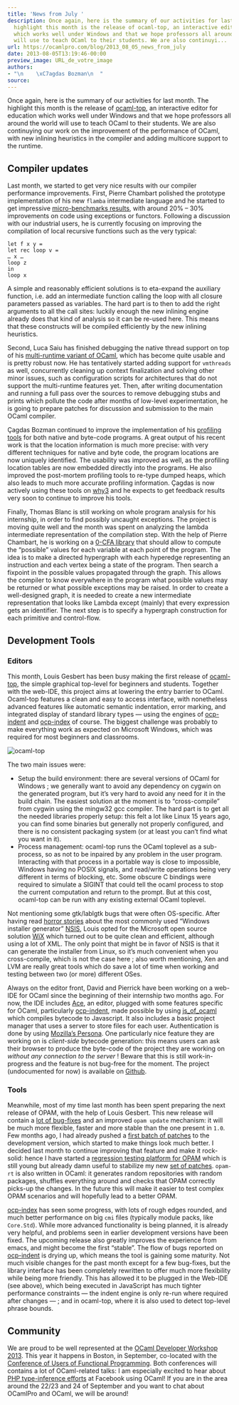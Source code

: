```yaml
---
title: 'News from July '
description: Once again, here is the summary of our activities for last month. The
  highlight this month is the release of ocaml-top, an interactive editor for education
  which works well under Windows and that we hope professors all around the world
  will use to teach OCaml to their students. We are also continuyi...
url: https://ocamlpro.com/blog/2013_08_05_news_from_july
date: 2013-08-05T13:19:46-00:00
preview_image: URL_de_votre_image
authors:
- "\n    \xC7agdas Bozman\n  "
source:
---
```


<p>Once again, here is the summary of our activities for last month. The highlight this month is the release of <a href="http://www.typerex.org/ocaml-top.html">ocaml-top</a>, an interactive editor for education which works well under Windows and that we hope professors all around the world will use to teach OCaml to their students. We are also continuying our work on the improvement of the performance of OCaml, with new inlining heuristics in the compiler and adding multicore support to the runtime.</p>
<h2>Compiler updates</h2>
<p>Last month, we started to get very nice results with our compiler performance improvements. First, Pierre Chambart polished the prototype implementation of his new <code>flamba</code> intermediate language and he started to get impressive <a href="http://ocamlpro.com/2013/07/11/better-inlining-progress-report/">micro-benchmarks results</a>, with around 20% &ndash; 30% improvements on code using exceptions or functors. Following a discussion with our industrial users, he is currently focusing on improving the compilation of local recursive functions such as the very typical:</p>
<pre><code class="language-ocaml">let f x y =  
let rec loop v =  
&hellip; x &hellip;  
loop z  
in  
loop x  
</code></pre>
<p>A simple and reasonably efficient solutions is to eta-expand the auxiliary function, i.e. add an intermediate function calling the loop with all closure parameters passed as variables. The hard part is to then to add the right arguments to all the call sites: luckily enough the new inlining engine already does that kind of analysis so it can be re-used here. This means that these constructs will be compiled efficiently by the new inlining heuristics.</p>
<p>Second, Luca Saiu has finished debugging the native thread support on top of his <a href="https://github.com/lucasaiu/ocaml">multi-runtime variant of OCaml</a>, which has become quite usable and is pretty robust now. He has tentatively started adding support for <code>vmthreads</code> as well, concurrently cleaning up context finalization and solving other minor issues, such as configuration scripts for architectures that do not support the multi-runtime features yet. Then, after writing documentation and running a full pass over the sources to remove debugging stubs and prints which pollute the code after months of low-level experimentation, he is going to prepare patches for discussion and submission to the main OCaml compiler.</p>
<p>&Ccedil;agdas Bozman continued to improve the implementation of his <a href="https://github.com/cago/ocaml">profiling tools</a> for both native and byte-code programs. A great output of his recent work is that the location information is much more precise: with very different techniques for native and byte code, the program locations are now uniquely identified. The usability was improved as well, as the profiling location tables are now embedded directly into the programs. He also improved the post-mortem profiling tools to re-type dumped heaps, which also leads to much more accurate profiling information. &Ccedil;agdas is now actively using these tools on <a href="http://why3.lri.fr/">why3</a> and he expects to get feedback results very soon to continue to improve his tools.</p>
<p>Finally, Thomas Blanc is still working on whole program analysis for his internship, in order to find possibly uncaught exceptions. The project is moving quite well and the month was spent on analyzing the lambda intermediate representation of the compilation step. With the help of Pierre Chambart, he is working on a <a href="https://github.com/thomasblanc/ocaml-data-analysis">0-CFA library</a> that should allow to compute the &ldquo;possible&rdquo; values for each variable at each point of the program. The idea is to make a directed hypergraph with each hyperedge representing an instruction and each vertex being a state of the program. Then search a fixpoint in the possible values propagated through the graph. This allows the compiler to know everywhere in the program what possible values may be returned or what possible exceptions may be raised. In order to create a well-designed graph, it is needed to create a new intermediate representation that looks like Lambda except (mainly) that every expression gets an identifier. The next step is to specify a hypergraph construction for each primitive and control-flow.</p>
<h2>Development Tools</h2>
<h3>Editors</h3>
<p>This month, Louis Gesbert has been busy making the first release of <a href="http://www.typerex.org/ocaml-top.html">ocaml-top</a>, the simple graphical top-level for beginners and students. Together with the web-IDE, this project aims at lowering the entry barrier to OCaml. Ocaml-top features a clean and easy to access interface, with nonetheless advanced features like automatic semantic indentation, error marking, and integrated display of standard library types &mdash; using the engines of <a href="https://github.com/OCamlPro/ocp-indent">ocp-indent</a> and <a href="https://github.com/OCamlPro/ocp-index">ocp-index</a> of course. The biggest challenge was probably to make everything work as expected on Microsoft Windows, which was required for most beginners and classrooms.</p>
<p><img src="https://ocamlpro.com/blog/assets/img/ocaml_top.png" alt="ocaml-top"/></p>
<p>The two main issues were:</p>
<ul>
<li>Setup the build environment: there are several versions of OCaml for Windows ; we generally want to avoid any dependency on cygwin on the generated program, but it&rsquo;s very hard to avoid any need for it in the build chain. The easiest solution at the moment is to &ldquo;cross-compile&rdquo; from cygwin using the mingw32 gcc compiler. The hard part is to get all the needed libraries properly setup: this felt a lot like Linux 15 years ago, you can find some binaries but generally not properly configured, and there is no consistent packaging system (or at least you can&rsquo;t find what you want in it).
</li>
<li>Process management: ocaml-top runs the OCaml toplevel as a sub-process, so as not to be inpaired by any problem in the user program. Interacting with that process in a portable way is close to impossible, Windows having no POSIX signals, and read/write operations being very different in terms of blocking, etc. Some obscure C bindings were required to simulate a SIGINT that could tell the ocaml process to stop the current computation and return to the prompt. But at this cost, ocaml-top can be run with any existing external OCaml toplevel.
</li>
</ul>
<p>Not mentioning some gtk/lablgtk bugs that were often OS-specific. After having read <a href="http://gallium.inria.fr/~scherer/gagallium/the-ocaml-installer-for-windows/">horror stories</a> about the most commonly used &ldquo;Windows installer generator&rdquo; <a href="http://nsis.sourceforge.net/Main_Page">NSIS</a>, Louis opted for the Microsoft open source solution <a href="http://wixtoolset.org/">WiX</a> which turned out to be quite clean and efficient, although using a lot of XML. The only point that might be in favor of NSIS is that it can generate the installer from Linux, so it&rsquo;s much convenient when you cross-compile, which is not the case here ; also worth mentioning, Xen and LVM are really great tools which do save a lot of time when working and testing between two (or more) different OSes.</p>
<p>Always on the editor front, David and Pierrick have been working on a web-IDE for OCaml since the beginning of their internship two months ago. For now, the IDE includes <a href="http://ace.c9.io/">Ace</a>, an editor, plugged with some features specific for OCaml, particularly <a href="https://github.com/OCamlPro/ocp-indent">ocp-indent</a>, made possible by using <a href="http://ocsigen.org/js_of_ocaml/">js_of_ocaml</a> which compiles bytecode to Javascript. It also includes a basic project manager that uses a server to store files for each user. Authentication is done by using <a href="http://www.mozilla.org/en-US/persona/">Mozilla&rsquo;s Persona</a>. One particularly nice feature they are working on is <em>client-side</em> bytecode generation: this means users can ask their browser to produce the byte-code of the project they are working on <em>without any connection to the server</em> ! Beware that this is still work-in-progress and the feature is not bug-free for the moment. The project (undocumented for now) is available on <a href="https://github.com/pcouderc/ocp-webedit">Github</a>.</p>
<h3>Tools</h3>
<p>Meanwhile, most of my time last month has been spent preparing the next release of OPAM, with the help of Louis Gesbert. This new release will contain a <a href="https://github.com/OCamlPro/opam/issues?milestone=17&amp;page=1&amp;state=closed">lot of bug-fixes</a> and an improved <code>opam update</code> mechanism: it will be much more flexible, faster and more stable than the one present in <code>1.0</code>. Few months ago, I had already pushed a <a href="https://github.com/OCamlPro/opam/pull/597">first batch of patches</a> to the development version, which started to make things look much better. I decided last month to continue improving that feature and make it rock-solid: hence I have started a <a href="https://github.com/samoht/opam-rt">regression testing platform for OPAM</a> which is still young but already damn useful to stabilize my new <a href="https://github.com/OCamlPro/opam/pull/719">set of patches</a>. <code>opam-rt</code> is also written in OCaml: it generates random repositories with random packages, shuffles everything around and checks that OPAM correctly picks-up the changes. In the future this will make it easier to test complex OPAM scenarios and will hopefully lead to a better OPAM.</p>
<p><a href="https://github.com/OCamlPro/ocp-index">ocp-index</a> has seen some progress, with lots of rough edges rounded, and much better performance on big <code>cmi</code> files (typically module packs, like <code>Core.Std</code>). While more advanced functionality is being planned, it is already very helpful, and problems seen in earlier development versions have been fixed. The upcoming release also greatly improves the experience from emacs, and might become the first &ldquo;stable&rdquo;. The flow of bugs reported on <a href="https://github.com/OCamlPro/ocp-index">ocp-indent</a> is drying up, which means the tool is gaining some maturity. Not much visible changes for the past month except for a few bug-fixes, but the library interface has been completely rewritten to offer much more flexibility while being more friendly. This has allowed it to be plugged in the Web-IDE (see above), which being executed in JavaScript has much tighter performance constraints &mdash; the indent engine is only re-run where required after changes &mdash; ; and in ocaml-top, where it is also used to detect top-level phrase bounds.</p>
<h2>Community</h2>
<p>We are proud to be well represented at the <a href="http://ocaml.org/meetings/ocaml/2013/program.html">OCaml Developer Workshop 2013</a>. This year it happens in Boston, in September, co-located with the <a href="http://cufp.org/conference/schedule/2013">Conference of Users of Functional Programming</a>. Both conferences will contains a lot of OCaml-related talks: I am especially excited to hear about <a href="http://cufp.org/conference/schedule/2013">PHP type-inference efforts</a> at Facebook using OCaml! If you are in the area around the 22/23 and 24 of September and you want to chat about OCamlPro and OCaml, we will be around!</p>


